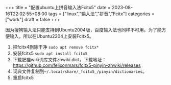 +++
title = "配置ubuntu上拼音输入法Fcitx5"
date = 2023-08-16T22:02:55+08:00
tags = ["linux","输入法","拼音","Fcitx"]
categories = ["work"]
draft = false
+++


因为搜狗输入法只能支持到Ubuntu2004版，百度输入法也同样不可用。为了能方便输入，所以在Ubuntu2204上安装Fcitx5。

1. 把fcitx4删除干净 ``` sudo apt remove fcitx* ```
1. 安装fcitx5 ```sudo apt install fcitx5 ```
1. 下载肥猫wiki词库文件zhwiki.dict，下载地址： https://github.com/felixonmars/fcitx5-pinyin-zhwiki/releases
1. 词典文件复制到``` ~/.local/share/_fcitx5_/pinyin/dictionaries ```。
1. 重启fcitx5